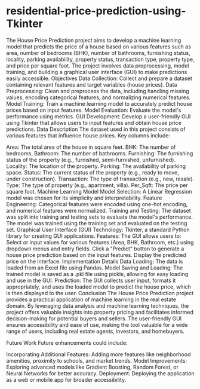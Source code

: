 # residential-price-prediction-using-Tkinter
The House Price Prediction project aims to develop a machine learning model that predicts the price of a house based on various features such as area, number of bedrooms (BHK), number of bathrooms, furnishing status, locality, parking availability, property status, transaction type, property type, and price per square foot. The project involves data preprocessing, model training, and building a graphical user interface (GUI) to make predictions easily accessible.
Objectives
Data Collection: Collect and prepare a dataset containing relevant features and target variables (house prices).
Data Preprocessing: Clean and preprocess the data, including handling missing values, encoding categorical features, and normalizing numerical features.
Model Training: Train a machine learning model to accurately predict house prices based on input features.
Model Evaluation: Evaluate the model's performance using metrics.
GUI Development: Develop a user-friendly GUI using Tkinter that allows users to input features and obtain house price predictions.
Data Description
The dataset used in this project consists of various features that influence house prices. Key columns include:

Area: The total area of the house in square feet.
BHK: The number of bedrooms.
Bathroom: The number of bathrooms.
Furnishing: The furnishing status of the property (e.g., furnished, semi-furnished, unfurnished).
Locality: The location of the property.
Parking: The availability of parking space.
Status: The current status of the property (e.g., ready to move, under construction).
Transaction: The type of transaction (e.g., new, resale).
Type: The type of property (e.g., apartment, villa).
Per_Sqft: The price per square foot.
Machine Learning Model
Model Selection: A Linear Regression model was chosen for its simplicity and interpretability.
Feature Engineering: Categorical features were encoded using one-hot encoding, and numerical features were normalized.
Training and Testing: The dataset was split into training and testing sets to evaluate the model's performance. The model was trained using the training set and evaluated on the testing set.
Graphical User Interface (GUI)
Technology: Tkinter, a standard Python library for creating GUI applications.
Features: The GUI allows users to:
Select or input values for various features (Area, BHK, Bathroom, etc.) using dropdown menus and entry fields.
Click a "Predict" button to generate a house price prediction based on the input features.
Display the predicted price on the interface.
Implementation Details
Data Loading: The data is loaded from an Excel file using Pandas.
Model Saving and Loading: The trained model is saved as a .pkl file using pickle, allowing for easy loading and use in the GUI.
Prediction: The GUI collects user input, formats it appropriately, and uses the loaded model to predict the house price, which is then displayed to the user.
Conclusion
The House Price Prediction project provides a practical application of machine learning in the real estate domain. By leveraging data analysis and machine learning techniques, the project offers valuable insights into property pricing and facilitates informed decision-making for potential buyers and sellers. The user-friendly GUI ensures accessibility and ease of use, making the tool valuable for a wide range of users, including real estate agents, investors, and homebuyers.

Future Work
Future enhancements could include:

Incorporating Additional Features: Adding more features like neighborhood amenities, proximity to schools, and market trends.
Model Improvements: Exploring advanced models like Gradient Boosting, Random Forest, or Neural Networks for better accuracy.
Deployment: Deploying the application as a web or mobile app for broader accessibility.
